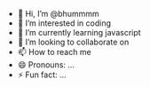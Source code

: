 - 👋 Hi, I’m @bhummmm
- 👀 I’m interested in coding 
- 🌱 I’m currently learning javascript
- 💞️ I’m looking to collaborate on 
- 📫 How to reach me 
- 😄 Pronouns: ...
- ⚡ Fun fact: ...

<!---
bhummmm/bhummmm is a ✨ special ✨ repository because its `README.md` (this file) appears on your GitHub profile.
You can click the Preview link to take a look at your changes.
--->
